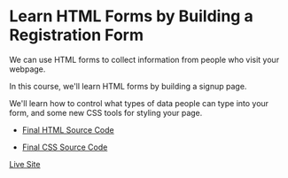 # Learn HTML Forms by Building a Registration Form

We can use HTML forms to collect information from people who visit your webpage.

In this course, we'll learn HTML forms by building a signup page.

We'll learn how to control what types of data people can type into your form, and some new CSS tools for styling your page.

- [Final HTML Source Code]()

- [Final CSS Source Code]()

[Live Site](https://RegistrationForm.certified2003.repl.co)
